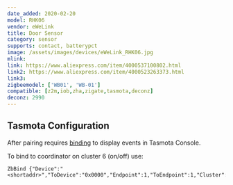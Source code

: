 ```yaml
---
date_added: 2020-02-20
model: RHK06
vendor: eWeLink
title: Door Sensor
category: sensor
supports: contact, batterypct
image: /assets/images/devices/eWeLink_RHK06.jpg
mlink: 
link: https://www.aliexpress.com/item/4000537100802.html
link2: https://www.aliexpress.com/item/4000523263373.html
link3: 
zigbeemodel: ['WB01', 'WB-01']
compatible: [z2m,iob,zha,zigate,tasmota,deconz]
deconz: 2990
---
```


## Tasmota Configuration

After pairing requires [binding](https://tasmota.github.io/docs/Zigbee/#zigbee-binding) to display events in Tasmota Console. 

To bind to coordinator on cluster 6 (on/off) use:
```console
ZbBind {"Device":"<shortaddr>","ToDevice":"0x0000","Endpoint":1,"ToEndpoint":1,"Cluster":6}
```